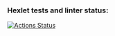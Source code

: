 ### Hexlet tests and linter status:
[![Actions Status](https://github.com/ElenaKazakova124/qa-auto-engineer-javascript-project-89/actions/workflows/hexlet-check.yml/badge.svg)](https://github.com/ElenaKazakova124/qa-auto-engineer-javascript-project-89/actions)
